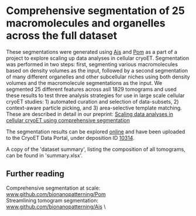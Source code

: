 # Comprehensive segmentation of 25 macromolecules and organelles across the full dataset # 

These segmentations were generated using [Ais](www.github.com/bionanopatterning/Ais) and [Pom](www.github.com/bionanopatternin/Pom) as a part of a project to explore scaling up data analyses in cellular cryoET. Segmentation was performed in two steps: first, segmenting various macromolecules based on density volumes as the input, followed by a second segmentation of many different organelles and other subcellular niches using both density volumes and the macromolecule segmentations as the input. We segmented 25 different features across asll 1829 tomograms and used these results to test three analysis strategies for use in large scale cellular cryoET studies: 1) automated curation and selection of data-subsets, 2) context-aware particle picking, and 3) area-selective template matching. These are described in detail in our preprint: [Scaling data analyses in cellular cryoET using comprehensive segmentation](https://doi.org/10.1101/2025.01.16.633326)

The segmentation results can be explored [online](cryopom.streamlit.app) and have been uploaded to the CryoET Data Portal, under deposition ID [10314](https://cryoetdataportal.czscience.com/depositions/10314).

A copy of the 'dataset summary', listing the composition of all tomograms, can be found in 'summary.xlsx'. 

Further reading
----
Comprehensive segmentation at scale: www.github.com/bionanopatterning/Pom \
Streamlining tomogram segmentation: www.github.com/bionanopatterning/Ais \
